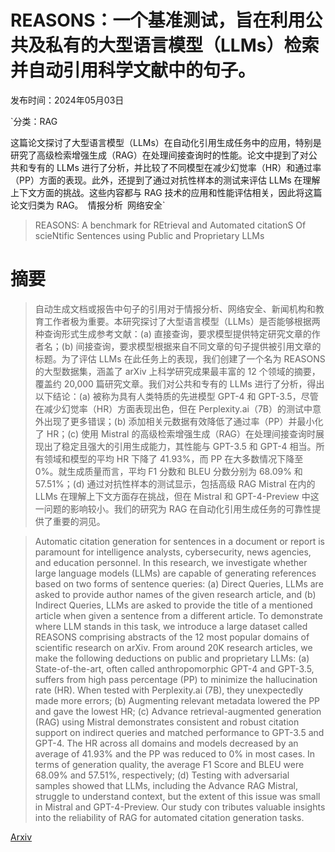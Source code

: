 # REASONS：一个基准测试，旨在利用公共及私有的大型语言模型（LLMs）检索并自动引用科学文献中的句子。

发布时间：2024年05月03日

`分类：RAG

这篇论文探讨了大型语言模型（LLMs）在自动化引用生成任务中的应用，特别是研究了高级检索增强生成（RAG）在处理间接查询时的性能。论文中提到了对公共和专有的 LLMs 进行了分析，并比较了不同模型在减少幻觉率（HR）和通过率（PP）方面的表现。此外，还提到了通过对抗性样本的测试来评估 LLMs 在理解上下文方面的挑战。这些内容都与 RAG 技术的应用和性能评估相关，因此将这篇论文归类为 RAG。` `情报分析` `网络安全`

> REASONS: A benchmark for REtrieval and Automated citationS Of scieNtific Sentences using Public and Proprietary LLMs

# 摘要

> 自动生成文档或报告中句子的引用对于情报分析、网络安全、新闻机构和教育工作者极为重要。本研究探讨了大型语言模型（LLMs）是否能够根据两种查询形式生成参考文献：(a) 直接查询，要求模型提供特定研究文章的作者名；(b) 间接查询，要求模型根据来自不同文章的句子提供被引用文章的标题。为了评估 LLMs 在此任务上的表现，我们创建了一个名为 REASONS 的大型数据集，涵盖了 arXiv 上科学研究成果最丰富的 12 个领域的摘要，覆盖约 20,000 篇研究文章。我们对公共和专有的 LLMs 进行了分析，得出以下结论：(a) 被称为具有人类特质的先进模型 GPT-4 和 GPT-3.5，尽管在减少幻觉率（HR）方面表现出色，但在 Perplexity.ai（7B）的测试中意外出现了更多错误；(b) 添加相关元数据有效降低了通过率（PP）并最小化了 HR；(c) 使用 Mistral 的高级检索增强生成（RAG）在处理间接查询时展现出了稳定且强大的引用生成能力，其性能与 GPT-3.5 和 GPT-4 相当。所有领域和模型的平均 HR 下降了 41.93%，而 PP 在大多数情况下降至 0%。就生成质量而言，平均 F1 分数和 BLEU 分数分别为 68.09% 和 57.51%；(d) 通过对抗性样本的测试显示，包括高级 RAG Mistral 在内的 LLMs 在理解上下文方面存在挑战，但在 Mistral 和 GPT-4-Preview 中这一问题的影响较小。我们的研究为 RAG 在自动化引用生成任务的可靠性提供了重要的洞见。

> Automatic citation generation for sentences in a document or report is paramount for intelligence analysts, cybersecurity, news agencies, and education personnel. In this research, we investigate whether large language models (LLMs) are capable of generating references based on two forms of sentence queries: (a) Direct Queries, LLMs are asked to provide author names of the given research article, and (b) Indirect Queries, LLMs are asked to provide the title of a mentioned article when given a sentence from a different article. To demonstrate where LLM stands in this task, we introduce a large dataset called REASONS comprising abstracts of the 12 most popular domains of scientific research on arXiv. From around 20K research articles, we make the following deductions on public and proprietary LLMs: (a) State-of-the-art, often called anthropomorphic GPT-4 and GPT-3.5, suffers from high pass percentage (PP) to minimize the hallucination rate (HR). When tested with Perplexity.ai (7B), they unexpectedly made more errors; (b) Augmenting relevant metadata lowered the PP and gave the lowest HR; (c) Advance retrieval-augmented generation (RAG) using Mistral demonstrates consistent and robust citation support on indirect queries and matched performance to GPT-3.5 and GPT-4. The HR across all domains and models decreased by an average of 41.93% and the PP was reduced to 0% in most cases. In terms of generation quality, the average F1 Score and BLEU were 68.09% and 57.51%, respectively; (d) Testing with adversarial samples showed that LLMs, including the Advance RAG Mistral, struggle to understand context, but the extent of this issue was small in Mistral and GPT-4-Preview. Our study con tributes valuable insights into the reliability of RAG for automated citation generation tasks.

[Arxiv](https://arxiv.org/abs/2405.02228)
